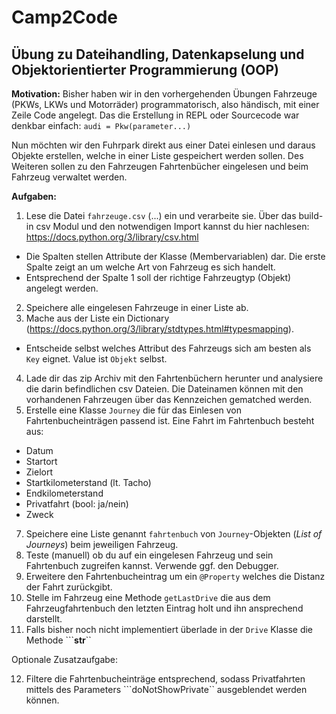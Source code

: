 # Camp2Code

## Übung zu Dateihandling, Datenkapselung und Objektorientierter Programmierung (OOP)

**Motivation:**
Bisher haben wir in den vorhergehenden Übungen Fahrzeuge (PKWs, LKWs und Motorräder) programmatorisch, also händisch, mit einer Zeile Code angelegt. Das die Erstellung in REPL oder Sourcecode war denkbar einfach:
``audi = Pkw(parameter...)``

Nun möchten wir den Fuhrpark direkt aus einer Datei einlesen und daraus Objekte erstellen, welche in einer Liste gespeichert werden sollen. Des Weiteren sollen zu den Fahrzeugen Fahrtenbücher eingelesen und beim Fahrzeug verwaltet werden.

**Aufgaben:**

1. Lese die Datei ``fahrzeuge.csv`` (...) ein und verarbeite sie. Über das build-in csv Modul und den notwendigen Import kannst du hier nachlesen: https://docs.python.org/3/library/csv.html
 - Die Spalten stellen Attribute der Klasse (Membervariablen) dar. Die erste Spalte zeigt an um welche Art von Fahrzeug es sich handelt. 
 - Entsprechend der Spalte 1 soll der richtige Fahrzeugtyp (Objekt) angelegt werden.
2. Speichere alle eingelesen Fahrzeuge in einer Liste ab.
3. Mache aus der Liste ein Dictionary (https://docs.python.org/3/library/stdtypes.html#typesmapping). 
- Entscheide selbst welches Attribut des Fahrzeugs sich am besten als ``Key`` eignet. Value ist ``Objekt`` selbst.
4. Lade dir das zip Archiv mit den Fahrtenbüchern herunter und analysiere die darin befindlichen csv Dateien. Die Dateinamen können mit den vorhandenen Fahrzeugen über das Kennzeichen gematched werden.
5. Erstelle eine Klasse ``Journey`` die für das Einlesen von Fahrtenbucheinträgen passend ist. Eine Fahrt im Fahrtenbuch besteht aus:
 - Datum
 - Startort
 - Zielort
 - Startkilometerstand (lt. Tacho)
 - Endkilometerstand
 - Privatfahrt (bool: ja/nein)
 - Zweck
7. Speichere eine Liste genannt ``fahrtenbuch`` von ``Journey``-Objekten (*List of Journeys*) beim jeweiligen Fahrzeug.
8. Teste (manuell) ob du auf ein eingelesen Fahrzeug und sein Fahrtenbuch zugreifen kannst. Verwende ggf. den Debugger.
9. Erweitere den Fahrtenbucheintrag um ein ``@Property`` welches die Distanz der Fahrt zurückgibt.
10. Stelle im Fahrzeug eine Methode  ``getLastDrive`` die aus dem Fahrzeugfahrtenbuch den letzten Eintrag holt und ihn ansprechend darstellt. 
11. Falls bisher noch nicht implementiert überlade in der ``Drive`` Klasse die Methode ```__str__`` 

Optionale Zusatzaufgabe:

12. Filtere die Fahrtenbucheinträge entsprechend, sodass Privatfahrten mittels des Parameters ```doNotShowPrivate`` ausgeblendet werden können.



